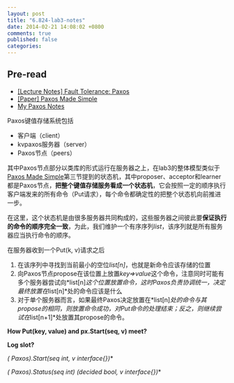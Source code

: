 ```yaml
---
layout: post
title: "6.824-lab3-notes"
date: 2014-02-21 14:08:02 +0800
comments: true
published: false
categories: 
---
```



Pre-read
-----
- [[Lecture Notes] Fault Tolerance: Paxos](http://pdos.csail.mit.edu/6.824-2013/notes/l05.txt)
- [[Paper] Paxos Made Simple](http://pdos.csail.mit.edu/6.824-2013/papers/paxos-simple.pdf)
- [My Paxos Notes](/reading/papers/paxos-simple.html)


Paxos键值存储系统包括

- 客户端（client）
- kvpaxos服务器（server）
- Paxos节点（peers）

其中Paxos节点部分以类库的形式运行在服务器之上，在lab3的整体模型类似于[Paxos Made Simple](http://pdos.csail.mit.edu/6.824-2013/papers/paxos-simple.pdf)第三节提到的状态机，其中proposer、acceptor和learner都是Paxos节点，**把整个键值存储服务看成一个状态机**，它会按照一定的顺序执行客户端发来的所有命令（Put请求），每个命令都确定性的把整个状态机向前推进一步。

在这里，这个状态机是由很多服务器共同构成的，这些服务器之间彼此要**保证执行的命令的顺序完全一致**，为此，我们维护一个有序序列*list*，该序列就是所有服务器应当执行命令的顺序。

在服务器收到一个Put(k, v)请求之后

1. 在该序列中寻找到当前最小的空位*list[n]*，也就是新命令应该存储的位置
2. 向Paxos节点propose在该位置上放置*key=>value*这个命令，注意同时可能有多个服务器尝试向*list[n]*这个位置放置命令，这时Paxos负责协调统一，决定最终放置在*list[n]*处的命令应该是什么
3. 对于单个服务器而言，如果最终Paxos决定放置在*list[n]*处的命令与其propose的相同，则放置命令成功，对Put命令的处理结束；反之，则继续尝试在*list[n+1]*处放置其propose的命令。


**How Put(key, value) and px.Start(seq, v) meet?**


**Log slot?**


**(* Paxos).Start(seq int, v interface{})**


**(* Paxos).Status(seq int) (decided bool, v interface{})**
